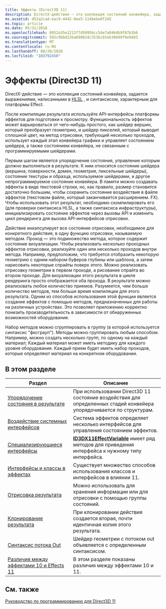 ```yaml
---
title: Эффекты (Direct3D 11)
description: DirectX-действие — это коллекция состояний конвейера, задается выражениями, написанными в HLSL, и синтаксисом, характерным для платформы Effect.
ms.assetid: d52a2cad-eac9-4442-9ee5-114bebe0f245
ms.topic: article
ms.date: 05/31/2018
ms.openlocfilehash: 8952a35e1212f7d50956cc54e7a046db9f87b3b6
ms.sourcegitcommit: 592c9bbd22ba69802dc353bcb5eb30699f9e9403
ms.translationtype: MT
ms.contentlocale: ru-RU
ms.lasthandoff: 08/20/2020
ms.locfileid: "103792450"
---
```

# <a name="effects-direct3d-11"></a>Эффекты (Direct3D 11)

DirectX-действие — это коллекция состояний конвейера, задается выражениями, написанными в [HLSL](/windows/desktop/direct3dhlsl/dx-graphics-hlsl-reference) , и синтаксисом, характерным для платформы Effect.

После компиляции результата используйте API-интерфейсы платформы эффектов для подготовки к просмотру. Функциональность эффектов может варьироваться от чего-нибудь простого, как шейдер вершин, который преобразует геометрию, и шейдер пикселей, который выводит сплошной цвет, на метод отрисовки, требующий несколько проходов, использует каждый этап конвейера графики и управляет состоянием шейдера, а также состоянием конвейера, не связанным с программируемыми шейдерами.

Первым шагом является упорядочение состояния, управление которым должно выполняться в результате. К ним относятся состояние шейдера (вершина, поверхности, домен, геометрия, пиксельные шейдеры), состояние текстуры и образца, используемое шейдерами, и другое непрограммируемое состояние конвейера. В памяти можно создавать эффекты в виде текстовой строки, но, как правило, размер становится достаточно большим, чтобы сохранить состояние воздействия в файле эффектов (текстовом файле, который заканчивается расширением. FX). Чтобы использовать этот результат, необходимо скомпилировать его (для проверки синтаксиса HLSL, а также синтаксиса инфраструктуры), инициализировать состояние эффектов через вызовы API и изменить цикл рендеринга для вызова API-интерфейсов отрисовки.

Действие инкапсулирует все состояние отрисовки, необходимое для конкретного действия, в одну функцию отрисовки, называемую методом. Проход — это подмножество метода, которое содержит состояние визуализации. Чтобы реализовать несколько проходных эффектов отрисовки, реализуйте один или несколько проходов внутри метода. Например, предположим, что требуется отобразить некоторую геометрию с одним набором буферов глубины или шаблона, а затем нарисовать некоторые спрайты поверх этого. Можно реализовать отрисовку геометрии в первом проходе, а рисование спрайта во втором проходе. Для визуализации этого результата в цикле рендеринга просто отображается оба прохода. В результате можно реализовать любое количество приемов. Разумеется, чем больше количество методов, тем больше время компиляции для этого результата. Одним из способов использования этой функции является создание эффектов с помощью методов, предназначенных для работы на различных устройствах. Это позволяет приложению корректно понизить производительность в зависимости от обнаруженных возможностей оборудования.

Набор методов можно сгруппировать в группу (в которой используется синтаксис "фксграуп"). Методы можно группировать любым способом. Например, можно создать несколько групп, по одному на каждый материал; Каждый материал может иметь методику для каждого уровня оборудования. Каждый прием будет иметь набор проходов, которые определяют материал на конкретном оборудовании.

## <a name="in-this-section"></a>В этом разделе



| Раздел                                                                                                                | Описание                                                                                                                                                         |
|----------------------------------------------------------------------------------------------------------------------|---------------------------------------------------------------------------------------------------------------------------------------------------------------------|
| [Упорядочение состояния в результате](d3d11-graphics-programming-guide-effects-organize.md)<br/>                    | При использовании Direct3D 11 состояние воздействия для определенных стадий конвейера упорядочивается по структурам.<br/>                                                                   |
| [Воздействие системных интерфейсов](d3d11-graphics-programming-guide-effects-interfaces.md)<br/>                       | Система эффектов определяет несколько интерфейсов для управления состоянием эффектов.<br/>                                                                                  |
| [Специализирующиеся интерфейсы](d3d11-graphics-reference-effect-specializing.md)<br/>                               | [**ID3DX11EffectVariable**](id3dx11effectvariable.md) имеет ряд методов для приведения интерфейса к нужному типу интерфейса.<br/> |
| [Интерфейсы и классы в эффектах](d3d11-graphics-programming-guide-effects-interfaces-and-classes.md)<br/>  | Существует множество способов использования классов и интерфейсов в влиянии 11.<br/>                                                                                         |
| [Отрисовка результата](d3d11-graphics-programming-guide-effects-render.md)<br/>                                | Можно использовать для хранения информации или для отрисовки с помощью группы состояний.<br/>                                                                         |
| [Клонирование результата](d3d11-graphics-programming-guide-effects-cloning.md)<br/>                                 | При клонировании действия создается вторая, почти идентичная копия этого результата.<br/>                                                                                 |
| [Синтаксис потока Out](d3d11-graphics-reference-effect-streamout.md)<br/>                                        | Шейдер геометрии с потоком out объявляется с определенным синтаксисом.<br/>                                                                                  |
| [Различия между эффектами 10 и Effects 11](d3d11-graphics-programming-guide-effects-differences.md)<br/> | В этом разделе показаны различия между эффектами 10 и 11.<br/>                                                                                      |



 

## <a name="related-topics"></a>См. также

<dl> <dt>

[Руководство по программированию для Direct3D 11](dx-graphics-overviews.md)
</dt> </dl>

 

